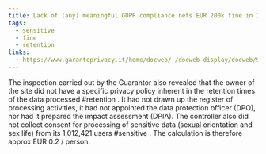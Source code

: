 ```yaml
---
title: Lack of (any) meaningful GDPR compliance nets EUR 200k fine in Italy
tags:
  - sensitive
  - fine
  - retention
links:
  - https://www.garanteprivacy.it/home/docweb/-/docweb-display/docweb/9983384#2
---
```

The inspection carried out by the Guarantor also revealed that the owner of the site did not have a specific privacy policy inherent in the retention times of the data processed #retention . It had not drawn up the register of processing activities, it had not appointed the data protection officer (DPO), nor had it prepared the impact assessment (DPIA). The controller also did not collect consent for processing of sensitive data (sexual orientation and sex life) from its 1,012,421 users #sensitive . The calculation is therefore approx EUR 0.2 / person.  
